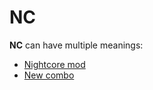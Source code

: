 # NC

**NC** can have multiple meanings:

- [Nightcore mod](/wiki/Game_modifier/Nightcore)
- [New combo](/wiki/Beatmapping/New_combo)
